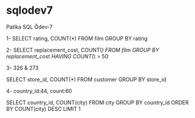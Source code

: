 # sqlodev7
Patika SQL Ödev-7

1- SELECT rating, COUNT(*) FROM film
GROUP BY rating

2- SELECT replacement_cost, COUNT(*) FROM film
GROUP BY replacement_cost
HAVING COUNT(*) > 50

3- 326 & 273 

SELECT store_id, COUNT(*) FROM customer
GROUP BY store_id

4- country_id:44, count:60

SELECT country_id, COUNT(city) FROM city
GROUP BY country_id
ORDER BY COUNT(city) DESC
LIMIT 1
